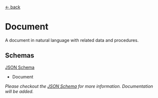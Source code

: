 [← back](../)

# Document

A document in natural language with related data and procedures.

## Schemas

[JSON Schema](schema.json#)

* Document

_Please checkout the [JSON Schema](schema.json#) for more information. Documentation will be added._
